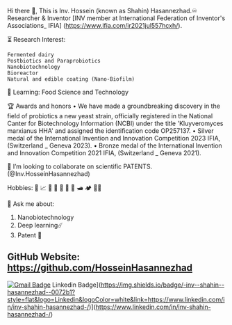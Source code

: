Hi there 🖖, This is Inv. Hossein (known as Shahin) Hasannezhad.♾️
Researcher & Inventor
[INV member at International Federation of Inventor's Associations_ IFIA] (https://www.ifia.com/ir2021jul557hcxh/).

⏳ Research Interest:

    Fermented dairy
    Postbiotics and Paraprobiotics
    Nanobiotechnology
    Bioreactor
    Natural and edible coating (Nano-Biofilm)

🔎 Learning: Food Science and Technology

🏆 Awards and honors
• We have made a groundbreaking discovery in the field of probiotics a new yeast strain, officially registered in the National Canter for Biotechnology Information (NCBI) under the title 'Kluyveromyces marxianus HHA' and assigned the identification code OP257137.
• Silver medal of the International Invention and Innovation Competition 2023 IFIA, (Switzerland _ Geneva 2023).
• Bronze medal of the International Invention and Innovation Competition 2021 IFIA, (Switzerland _ Geneva 2021).

🤝 I’m looking to collaborate on scientific PATENTS. (@Inv.HosseinHasannezhad)

Hobbies: 🎵 📈 💱 📖 🔌 🎯 🏓 🛥️ 🏕️ 🚴‍♂️

💬 Ask me about:
1. Nanobiotechnology
2. Deep learning:comet:
3. Patent 🕎

GitHub Website: https://github.com/HosseinHasannezhad
----
[![Gmail Badge](https://img.shields.io/badge/-H_hasannezhad@yahoo.com-c14438?style=flat&logo=Gmail&logoColor=white&link=mailto:H_hasannezhad@yahoo.com)](mailto:H_hasannezhad@yahoo.com) 
Linkedin Badge](https://img.shields.io/badge/-inv--shahin--hasannezhad--0072b1?style=flat&logo=Linkedin&logoColor=white&link=https://www.linkedin.com/in/inv-shahin-hasannezhad-/)](https://www.linkedin.com/in/inv-shahin-hasannezhad-/)

